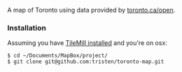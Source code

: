 A map of Toronto using data provided by [toronto.ca/open](http://toronto.ca/open).

### Installation

Assuming you have [TileMill installed](http://tilemill.com) and you're on osx:

    $ cd ~/Documents/MapBox/project/
    $ git clone git@github.com:tristen/toronto-map.git
